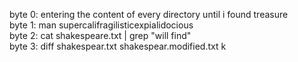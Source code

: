 byte 0: entering the content of every directory until i found treasure       
byte 1: man supercalifragilisticexpialidocious                      
byte 2: cat shakespeare.txt | grep "will find"                  
byte 3: diff shakespear.txt shakespear.modified.txt    k

